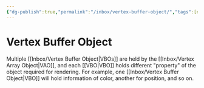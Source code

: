 ```yaml
---
{"dg-publish":true,"permalink":"/inbox/vertex-buffer-object/","tags":[null]}
---
```




# Vertex Buffer Object
Multiple [[Inbox/Vertex Buffer Object\|VBOs]] are held by the [[Inbox/Vertex Array Object\|VAO]], and each [[VBO\|VBO]] holds different "property" of the object required for rendering. For example, one [[Inbox/Vertex Buffer Object\|VBO]] will hold information of color, another for position, and so on.

